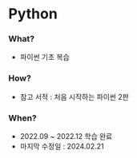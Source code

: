 # Python

### What? 
* 파이썬 기초 복습  

### How?
* 참고 서적 : 처음 시작하는 파이썬 2판

### When?
* 2022.09 ~ 2022.12 학습 완료
* 마지막 수정일 : 2024.02.21
